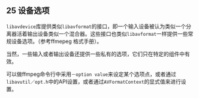 ## 25 设备选项
`libavdevice`库提供类似`libavformat`的接口，即一个输入设备被认为类似一个分离器活着输出设备类似一个混合器。这些接口也类似`libavformat`一样提供一些常规设备选项。（参考ffmepeg 格式手册）。

当然，一些输入或者输出设备还提供一些私有的选项，它们只在特定的组件中有效。

可以做ffmpeg命令行中采用`－option value`来设定某个选项点，或者通过`libavutil／opt.h`中的API设置，或者通过`AVFormatContext`的显式值来进行设置。
